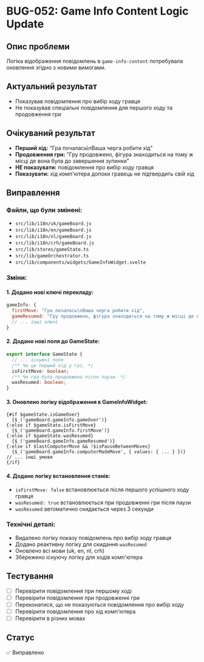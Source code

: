 # BUG-052: Game Info Content Logic Update

## Опис проблеми
Логіка відображення повідомлень в `game-info-content` потребувала оновлення згідно з новими вимогами.

## Актуальний результат
- Показував повідомлення про вибір ходу гравця
- Не показував спеціальні повідомлення для першого ходу та продовження гри

## Очікуваний результат
- **Перший хід:** "Гра почалась\nВаша черга робити хід"
- **Продовження гри:** "Гру продовжено, фігура знаходиться на тому ж місці де вона була до завершення зупинки"
- **НЕ показувати:** повідомлення про вибір ходу гравця
- **Показувати:** хід комп'ютера допоки гравець не підтвердить свій хід

## Виправлення

### Файли, що були змінені:
- `src/lib/i18n/uk/gameBoard.js`
- `src/lib/i18n/en/gameBoard.js`
- `src/lib/i18n/nl/gameBoard.js`
- `src/lib/i18n/crh/gameBoard.js`
- `src/lib/stores/gameState.ts`
- `src/lib/gameOrchestrator.ts`
- `src/lib/components/widgets/GameInfoWidget.svelte`

### Зміни:

#### 1. Додано нові ключі перекладу:
```javascript
gameInfo: {
  firstMove: "Гра почалась\nВаша черга робити хід",
  gameResumed: "Гру продовжено, фігура знаходиться на тому ж місці де вона була до завершення зупинки",
  // ... інші ключі
}
```

#### 2. Додано нові поля до GameState:
```typescript
export interface GameState {
  // ... існуючі поля
  /** Чи це перший хід у грі. */
  isFirstMove: boolean;
  /** Чи гра була продовжена після паузи. */
  wasResumed: boolean;
}
```

#### 3. Оновлено логіку відображення в GameInfoWidget:
```svelte
{#if $gameState.isGameOver}
  {$_('gameBoard.gameInfo.gameOver')}
{:else if $gameState.isFirstMove}
  {$_('gameBoard.gameInfo.firstMove')}
{:else if $gameState.wasResumed}
  {$_('gameBoard.gameInfo.gameResumed')}
{:else if $lastComputerMove && !$isPauseBetweenMoves}
  {$_('gameBoard.gameInfo.computerMadeMove', { values: { ... } })}
// ... інші умови
{/if}
```

#### 4. Додано логіку встановлення станів:
- `isFirstMove: false` встановлюється після першого успішного ходу гравця
- `wasResumed: true` встановлюється при продовженні гри після паузи
- `wasResumed` автоматично скидається через 3 секунди

### Технічні деталі:
- Видалено логіку показу повідомлень про вибір ходу гравця
- Додано реактивну логіку для скидання `wasResumed`
- Оновлено всі мови (uk, en, nl, crh)
- Збережено існуючу логіку для ходів комп'ютера

## Тестування
- [ ] Перевірити повідомлення при першому ході
- [ ] Перевірити повідомлення при продовженні гри
- [ ] Переконатися, що не показуються повідомлення про вибір ходу
- [ ] Перевірити повідомлення про хід комп'ютера
- [ ] Перевірити в різних мовах

## Статус
✅ Виправлено 